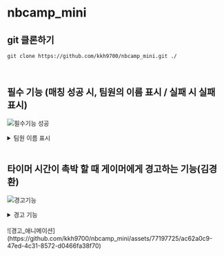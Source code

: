 # nbcamp_mini

## git 클론하기
```
git clone https://github.com/kkh9700/nbcamp_mini.git ./
```
<br>

## 필수 기능 (매칭 성공 시, 팀원의 이름 표시 / 실패 시 실패 표시)
![필수기능 성공](https://github.com/kkh9700/nbcamp_mini/assets/77197725/0f935102-e492-4741-ae84-d0335459d3fa)
<details>
<summary>팀원 이름 표시</summary>

        void destroyCardInvoke()        // 카드 삭제시
        {
            GameObject newText = Instantiate(text);        // 게임 오브젝트 newText 생성
            newText.transform.parent = GameObject.Find("Canvas").transform;        // newText의 부모를 Canvas로 설정 

            float x = this.transform.position.x;        // x에 카드의 position의 x를 저장
            float y = this.transform.position.y;        // y에 카드의 position의 y를 저장

            newText.transform.SetAsFirstSibling();        // newText를 첫번째로 설정
            newText.transform.position = new Vector3(x, y, 0);        // newText의 position을 x,y,0으로 설정
            newText.transform.localScale = new Vector3(1f, 1f, 1f);        // newText의 scale을 1,1,1로 설정

            Text t = newText.GetComponent<Text>();        // newText의 Text 컴포넌트를 가져옴
            t.text = type == 0 ? "김경환" : "김민태";        // Text의 값을 멤버의 이름으로 설정

            Destroy(gameObject);        // 게임 오브젝트 카드를 삭제
        }

</details>
<br>

## 타이머 시간이 촉박 할 때 게이머에게 경고하는 기능(김경환)
![경고기능](https://github.com/kkh9700/nbcamp_mini/assets/77197725/9379ec7a-efa0-4303-8884-e23c2d91ffe6)
<details>
<summary>경고 기능</summary>

    void Update()
    {
        ...
        ...
        ...
        else if(time <= 20)        // 시간이 20초 이하일 때
        {
            anim.SetBool("isWarning", true);        // Animation의 Parameter인 isWarning을 true로 한다.
        }
    }

</details>
<br>
![경고_애니메이션](https://github.com/kkh9700/nbcamp_mini/assets/77197725/ac62a0c9-47ed-4c31-8572-d0466fa38f70)


